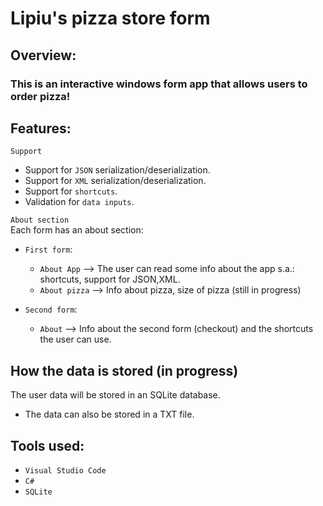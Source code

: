 # Lipiu's pizza store form
## Overview:
### This is an interactive windows form app that allows users to order pizza!
##
## Features:
`Support`
* Support for `JSON` serialization/deserialization.
* Support for `XML` serialization/deserialization.
* Support for `shortcuts`.
* Validation for `data inputs`.

`About section`\
Each form has an about section:
* `First form`:
  * `About App` --> The user can read some info about the app s.a.: shortcuts, support for JSON,XML.
  * `About pizza` --> Info about pizza, size of pizza (still in progress)

* `Second form`:
  * `About` --> Info about the second form (checkout) and the shortcuts the user can use.

##
## How the data is stored (in progress)
The user data will be stored in an SQLite database.
 * The data can also be stored in a TXT file.

##
## Tools used:
* `Visual Studio Code`
* `C#`
* `SQLite`
